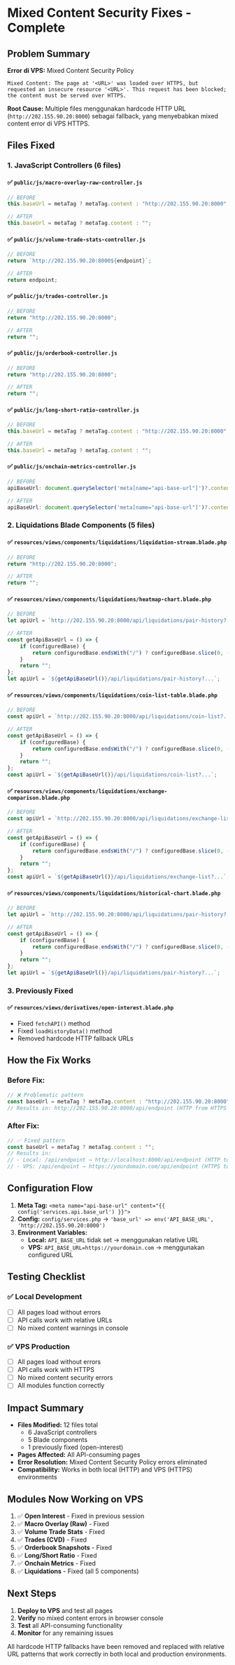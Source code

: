 # Mixed Content Security Fixes - Complete

## Problem Summary

**Error di VPS:** Mixed Content Security Policy
```
Mixed Content: The page at '<URL>' was loaded over HTTPS, but requested an insecure resource '<URL>'. This request has been blocked; the content must be served over HTTPS.
```

**Root Cause:** Multiple files menggunakan hardcode HTTP URL (`http://202.155.90.20:8000`) sebagai fallback, yang menyebabkan mixed content error di VPS HTTPS.

## Files Fixed

### 1. JavaScript Controllers (6 files)

#### ✅ `public/js/macro-overlay-raw-controller.js`
```javascript
// BEFORE
this.baseUrl = metaTag ? metaTag.content : "http://202.155.90.20:8000";

// AFTER
this.baseUrl = metaTag ? metaTag.content : "";
```

#### ✅ `public/js/volume-trade-stats-controller.js`
```javascript
// BEFORE
return `http://202.155.90.20:8000${endpoint}`;

// AFTER
return endpoint;
```

#### ✅ `public/js/trades-controller.js`
```javascript
// BEFORE
return "http://202.155.90.20:8000";

// AFTER
return "";
```

#### ✅ `public/js/orderbook-controller.js`
```javascript
// BEFORE
return "http://202.155.90.20:8000";

// AFTER
return "";
```

#### ✅ `public/js/long-short-ratio-controller.js`
```javascript
// BEFORE
this.baseUrl = metaTag ? metaTag.content : "http://202.155.90.20:8000";

// AFTER
this.baseUrl = metaTag ? metaTag.content : "";
```

#### ✅ `public/js/onchain-metrics-controller.js`
```javascript
// BEFORE
apiBaseUrl: document.querySelector('meta[name="api-base-url"]')?.content || "http://202.155.90.20:8000",

// AFTER
apiBaseUrl: document.querySelector('meta[name="api-base-url"]')?.content || "",
```

### 2. Liquidations Blade Components (5 files)

#### ✅ `resources/views/components/liquidations/liquidation-stream.blade.php`
```javascript
// BEFORE
return "http://202.155.90.20:8000";

// AFTER
return "";
```

#### ✅ `resources/views/components/liquidations/heatmap-chart.blade.php`
```javascript
// BEFORE
let apiUrl = `http://202.155.90.20:8000/api/liquidations/pair-history?...`;

// AFTER
const getApiBaseUrl = () => {
    if (configuredBase) {
        return configuredBase.endsWith("/") ? configuredBase.slice(0, -1) : configuredBase;
    }
    return "";
};
let apiUrl = `${getApiBaseUrl()}/api/liquidations/pair-history?...`;
```

#### ✅ `resources/views/components/liquidations/coin-list-table.blade.php`
```javascript
// BEFORE
const apiUrl = `http://202.155.90.20:8000/api/liquidations/coin-list?...`;

// AFTER
const getApiBaseUrl = () => {
    if (configuredBase) {
        return configuredBase.endsWith("/") ? configuredBase.slice(0, -1) : configuredBase;
    }
    return "";
};
const apiUrl = `${getApiBaseUrl()}/api/liquidations/coin-list?...`;
```

#### ✅ `resources/views/components/liquidations/exchange-comparison.blade.php`
```javascript
// BEFORE
const apiUrl = `http://202.155.90.20:8000/api/liquidations/exchange-list?...`;

// AFTER
const getApiBaseUrl = () => {
    if (configuredBase) {
        return configuredBase.endsWith("/") ? configuredBase.slice(0, -1) : configuredBase;
    }
    return "";
};
const apiUrl = `${getApiBaseUrl()}/api/liquidations/exchange-list?...`;
```

#### ✅ `resources/views/components/liquidations/historical-chart.blade.php`
```javascript
// BEFORE
let apiUrl = `http://202.155.90.20:8000/api/liquidations/pair-history?...`;

// AFTER
const getApiBaseUrl = () => {
    if (configuredBase) {
        return configuredBase.endsWith("/") ? configuredBase.slice(0, -1) : configuredBase;
    }
    return "";
};
let apiUrl = `${getApiBaseUrl()}/api/liquidations/pair-history?...`;
```

### 3. Previously Fixed

#### ✅ `resources/views/derivatives/open-interest.blade.php`
- Fixed `fetchAPI()` method
- Fixed `loadHistoryData()` method
- Removed hardcode HTTP fallback URLs

## How the Fix Works

### Before Fix:
```javascript
// ❌ Problematic pattern
const baseUrl = metaTag ? metaTag.content : "http://202.155.90.20:8000";
// Results in: http://202.155.90.20:8000/api/endpoint (HTTP from HTTPS page = Mixed Content)
```

### After Fix:
```javascript
// ✅ Fixed pattern
const baseUrl = metaTag ? metaTag.content : "";
// Results in:
// - Local: /api/endpoint → http://localhost:8000/api/endpoint (HTTP to HTTP = OK)
// - VPS: /api/endpoint → https://yourdomain.com/api/endpoint (HTTPS to HTTPS = OK)
```

## Configuration Flow

1. **Meta Tag:** `<meta name="api-base-url" content="{{ config('services.api.base_url') }}">`
2. **Config:** `config/services.php` → `'base_url' => env('API_BASE_URL', 'http://202.155.90.20:8000')`
3. **Environment Variables:**
   - **Local:** `API_BASE_URL` tidak set → menggunakan relative URL
   - **VPS:** `API_BASE_URL=https://yourdomain.com` → menggunakan configured URL

## Testing Checklist

### ✅ Local Development
- [ ] All pages load without errors
- [ ] API calls work with relative URLs
- [ ] No mixed content warnings in console

### ✅ VPS Production
- [ ] All pages load without errors
- [ ] API calls work with HTTPS
- [ ] No mixed content security errors
- [ ] All modules function correctly

## Impact Summary

- **Files Modified:** 12 files total
  - 6 JavaScript controllers
  - 5 Blade components
  - 1 previously fixed (open-interest)
- **Pages Affected:** All API-consuming pages
- **Error Resolution:** Mixed Content Security Policy errors eliminated
- **Compatibility:** Works in both local (HTTP) and VPS (HTTPS) environments

## Modules Now Working on VPS

1. ✅ **Open Interest** - Fixed in previous session
2. ✅ **Macro Overlay (Raw)** - Fixed
3. ✅ **Volume Trade Stats** - Fixed
4. ✅ **Trades (CVD)** - Fixed
5. ✅ **Orderbook Snapshots** - Fixed
6. ✅ **Long/Short Ratio** - Fixed
7. ✅ **Onchain Metrics** - Fixed
8. ✅ **Liquidations** - Fixed (all 5 components)

## Next Steps

1. **Deploy to VPS** and test all pages
2. **Verify** no mixed content errors in browser console
3. **Test** all API-consuming functionality
4. **Monitor** for any remaining issues

All hardcode HTTP fallbacks have been removed and replaced with relative URL patterns that work correctly in both local and production environments.
